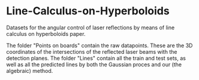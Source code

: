 # Line-Calculus-on-Hyperboloids
Datasets for the angular control of laser reflections by means of line calculus on hyperboloids paper.

The folder "Points on boards" contain the raw datapoints. These are the 3D coordinates of the intersections of the reflected laser beams with the detection planes.
The folder "Lines" contain all the train and test sets, as well as all the predicted lines by both the Gaussian proces and our (the algebraic) method.
